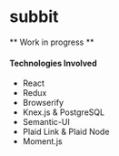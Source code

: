 # subbit
** Work in progress **

#### Technologies Involved
- React
- Redux
- Browserify
- Knex.js & PostgreSQL
- Semantic-UI
- Plaid Link & Plaid Node
- Moment.js
